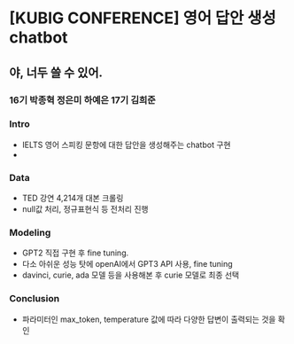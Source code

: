 # [KUBIG CONFERENCE] 영어 답안 생성 chatbot

## 야, 너두 쓸 수 있어.
### 16기 박종혁 정은미 하예은 17기 김희준

### Intro
- IELTS 영어 스피킹 문항에 대한 답안을 생성해주는 chatbot 구현
- 
### Data
- TED 강연 4,214개 대본 크롤링
- null값 처리, 정규표현식 등 전처리 진행

### Modeling
- GPT2 직접 구현 후 fine tuning.
- 다소 아쉬운 성능 탓에 openAI에서 GPT3 API 사용, fine tuning
- davinci, curie, ada 모델 등을 사용해본 후 curie 모델로 최종 선택

### Conclusion
- 파라미터인 max_token, temperature 값에 따라 다양한 답변이 출력되는 것을 확인
